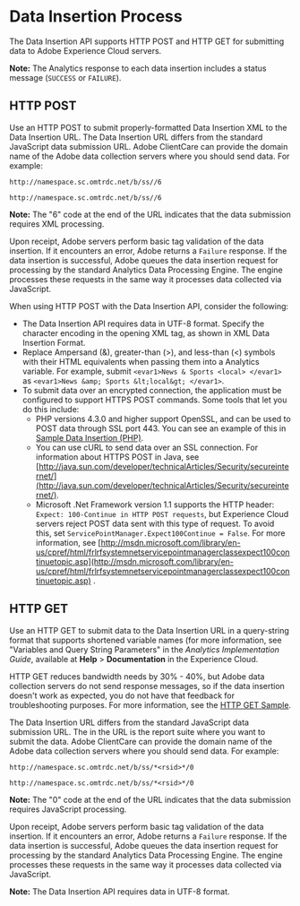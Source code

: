 # Data Insertion Process

The Data Insertion API supports HTTP POST and HTTP GET for submitting data to Adobe Experience Cloud servers.

**Note:** The Analytics response to each data insertion includes a status message (`SUCCESS` or `FAILURE`).

## HTTP POST

Use an HTTP POST to submit properly-formatted Data Insertion XML to the Data Insertion URL. The Data Insertion URL differs from the standard JavaScript data submission URL. Adobe ClientCare can provide the domain name of the Adobe data collection servers where you should send data. For example:

`http://namespace.sc.omtrdc.net/b/ss//6` 

`http://namespace.sc.omtrdc.net/b/ss//6` 

**Note:** The "6" code at the end of the URL indicates that the data submission requires XML processing.

Upon receipt, Adobe servers perform basic tag validation of the data insertion. If it encounters an error, Adobe returns a `Failure` response. If the data insertion is successful, Adobe queues the data insertion request for processing by the standard Analytics Data Processing Engine. The engine processes these requests in the same way it processes data collected via JavaScript.

When using HTTP POST with the Data Insertion API, consider the following:

- The Data Insertion API requires data in UTF-8 format. Specify the character encoding in the opening XML tag, as shown in XML Data Insertion Format.
- Replace Ampersand (&), greater-than (>), and less-than (<) symbols with their HTML equivalents when passing them into a Analytics variable. For example, submit `<evar1>News & Sports <local> </evar1>` as `<evar1>News &amp; Sports &lt;local&gt; </evar1>`.
- To submit data over an encrypted connection, the application must be configured to support HTTPS POST commands. Some tools that let you do this include:
    - PHP versions 4.3.0 and higher support OpenSSL, and can be used to POST data through SSL port 443. You can see an example of this in [Sample Data Insertion (PHP)](../sample_code/r_sample_php.md#).
    - You can use cURL to send data over an SSL connection. For information about HTTPS POST in Java, see [http://java.sun.com/developer/technicalArticles/Security/secureinternet/](http://java.sun.com/developer/technicalArticles/Security/secureinternet/).
    - Microsoft .Net Framework version 1.1 supports the HTTP header: `Expect: 100-Continue in HTTP POST requests`, but Experience Cloud servers reject POST data sent with this type of request. To avoid this, set `ServicePointManager.Expect100Continue = False`. For more information, see [http://msdn.microsoft.com/library/en-us/cpref/html/frlrfsystemnetservicepointmanagerclassexpect100continuetopic.asp](http://msdn.microsoft.com/library/en-us/cpref/html/frlrfsystemnetservicepointmanagerclassexpect100continuetopic.asp) .

## HTTP GET

Use an HTTP GET to submit data to the Data Insertion URL in a query-string format that supports shortened variable names (for more information, see "Variables and Query String Parameters" in the *Analytics Implementation Guide*, available at **Help** > **Documentation** in the Experience Cloud.

HTTP GET reduces bandwidth needs by 30% - 40%, but Adobe data collection servers do not send response messages, so if the data insertion doesn't work as expected, you do not have that feedback for troubleshooting purposes. For more information, see the [HTTP GET Sample](../sample_code/r_sample_http_get.md#).

The Data Insertion URL differs from the standard JavaScript data submission URL. The *<rsid>* in the URL is the report suite where you want to submit the data. Adobe ClientCare can provide the domain name of the Adobe data collection servers where you should send data. For example:

`http://namespace.sc.omtrdc.net/b/ss/*<rsid>*/0` 

`http://namespace.sc.omtrdc.net/b/ss/*<rsid>*/0` 

**Note:** The "0" code at the end of the URL indicates that the data submission requires JavaScript processing.

Upon receipt, Adobe servers perform basic tag validation of the data insertion. If it encounters an error, Adobe returns a `Failure` response. If the data insertion is successful, Adobe queues the data insertion request for processing by the standard Analytics Data Processing Engine. The engine processes these requests in the same way it processes data collected via JavaScript.

**Note:** The Data Insertion API requires data in UTF-8 format.

